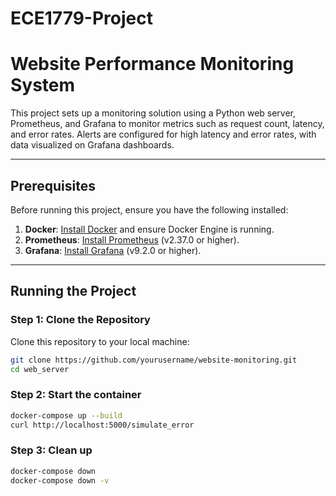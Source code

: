 # ECE1779-Project

# Website Performance Monitoring System

This project sets up a monitoring solution using a Python web server, Prometheus, and Grafana to monitor metrics such as request count, latency, and error rates. Alerts are configured for high latency and error rates, with data visualized on Grafana dashboards.

---

## Prerequisites

Before running this project, ensure you have the following installed:

1. **Docker**: [Install Docker](https://www.docker.com/products/docker-desktop) and ensure Docker Engine is running.
2. **Prometheus**: [Install Prometheus](https://prometheus.io/download/) (v2.37.0 or higher).
3. **Grafana**: [Install Grafana](https://grafana.com/grafana/download/) (v9.2.0 or higher).

---

## Running the Project

### Step 1: Clone the Repository

Clone this repository to your local machine:

```bash
git clone https://github.com/yourusername/website-monitoring.git
cd web_server
```

### Step 2: Start the container

```bash
docker-compose up --build
curl http://localhost:5000/simulate_error
```

### Step 3: Clean up

```bash
docker-compose down
docker-compose down -v
```
